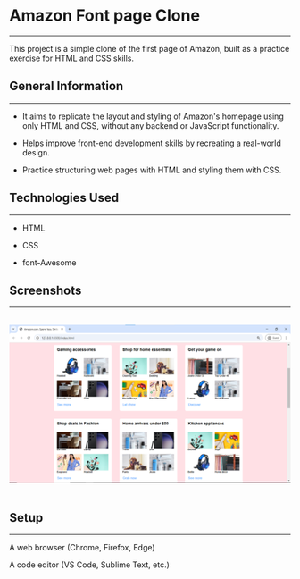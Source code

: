 <h1>Amazon Font page Clone</h1>
<hr><p>This project is a simple clone of the first page of Amazon, built as a practice exercise for HTML and CSS skills.</p><h2>General Information</h2>
<hr><ul>
<li>It aims to replicate the layout and styling of Amazon's homepage using only HTML and CSS, without any backend or JavaScript functionality.</li>
</ul><ul>
<li>Helps improve front-end development skills by recreating a real-world design.</li>
</ul><ul>
<li>Practice structuring web pages with HTML and styling them with CSS.</li>
</ul><h2>Technologies Used</h2>
<hr><ul>
<li>HTML</li>
</ul><ul>
<li>CSS</li>
</ul><ul>
<li>font-Awesome</li>
</ul><h2>Screenshots</h2>
<hr><p>
  <img src="https://github.com/user-attachments/assets/93ab366a-9d42-47ea-b9c0-261eb0b78064" alt="">
  
  <img src="https://github.com/Shaanworkspace/Amazon-home-page/blob/main/image.png" alt="">
  <img src="https://github.com/user-attachments/assets/7378a861-93a0-4bed-b63c-d0237cb56f19" alt="">
  <img src="https://github.com/user-attachments/assets/30f25dac-8046-40fd-bde1-90ff9ec9a658" alt="">

</p><h2>Setup</h2>
<hr><p>A web browser (Chrome, Firefox, Edge)</p>
<p>A code editor (VS Code, Sublime Text, etc.)</p>
